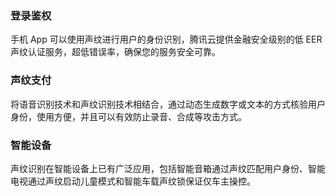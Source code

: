 ### 登录鉴权
手机 App 可以使用声纹进行用户的身份识别，腾讯云提供金融安全级别的低 EER 声纹认证服务，超低错误率，确保您的服务安全可靠。

### 声纹支付
将语音识别技术和声纹识别技术相结合，通过动态生成数字或文本的方式核验用户身份，使用方便，并且可以有效防止录音、合成等攻击方式。

### 智能设备
声纹识别在智能设备上已有广泛应用，包括智能音箱通过声纹匹配用户身份、智能电视通过声纹启动儿童模式和智能车载声纹锁保证仅车主操控。


